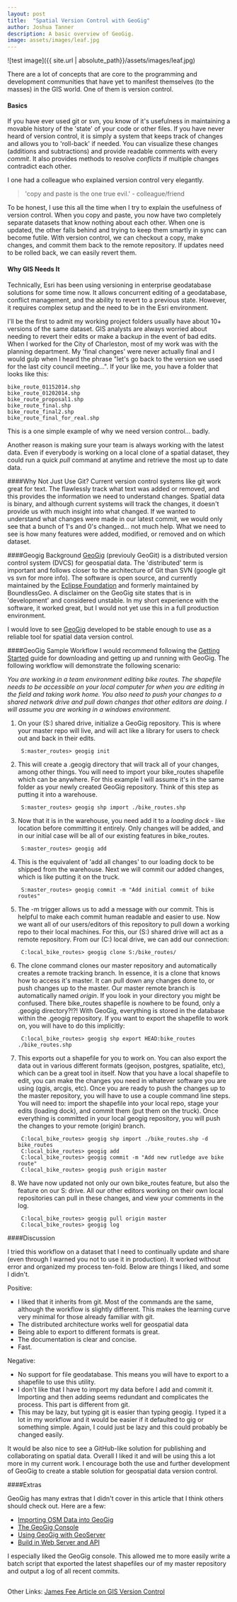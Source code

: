 ```yaml
---
layout: post
title:  "Spatial Version Control with GeoGig"
author: Joshua Tanner
description: A basic overview of GeoGig.
image: assets/images/leaf.jpg
---
```


![test image]({{ site.url | absolute_path}}/assets/images/leaf.jpg)

There are a lot of concepts that are core to the programming and development communities that have yet to manifest themselves (to the masses) in the GIS world.  One of them is version control.

#### Basics

If you have ever used git or svn, you know of it's usefulness in maintaining a movable history of the 'state' of your code or other files.  If you have never heard of version control, it is simply a system that keeps track of changes and allows you to 'roll-back' if needed.  You can visualize these changes (additions and subtractions) and provide readable comments with every *commit*.  It also provides methods to resolve *conflicts* if multiple changes contradict each other.

I one had a colleague who explained version control very elegantly.

> 'copy and paste is the one true evil.' - colleague/friend

To be honest, I use this all the time when I try to explain the usefulness of version control.  When you copy and paste, you now have two completely separate datasets that know nothing about each other.  When one is updated, the other falls behind and trying to keep them smartly in sync can become futile.  With version control, we can checkout a copy, make changes, and commit them back to the remote repository.  If updates need to be rolled back, we can easily revert them.  

#### Why GIS Needs It
Technically, Esri has been using versioning in enterprise geodatabase solutions for some time now.  It allows concurrent editing of a geodatabase, conflict management, and the ability to revert to a previous state. However, it requires complex setup and the need to be in the Esri environment.

I'll be the first to admit my working project folders usually have about 10+ versions of the same dataset.  GIS analysts are always worried about needing to revert their edits or make a backup in the event of bad edits.  When I worked for the City of Charleston, most of my work was with the planning department.  My 'final changes' were never actually final and I would gulp when I heard the phrase "let's go back to the version we used for the last city council meeting...".  If your like me, you have a folder that looks like this:

    bike_route_01152014.shp
	bike_route_01202014.shp
	bike_route_proposal1.shp
	bike_route_final.shp
	bike_route_final2.shp
	bike_route_final_for_real.shp

This is a one simple example of why we need version control... badly.

Another reason is making sure your team is always working with the latest data.  Even if everybody is working on a local clone of a spatial dataset, they could run a quick *pull* command at anytime and retrieve the most up to date data.

####Why Not Just Use Git?
Current version control systems like git work great for text.  The flawlessly track what text was added or removed, and this provides the information we need to understand changes.  Spatial data is binary, and although current systems will track the changes, it doesn't provide us with much insight into what changed.  If we wanted to understand what changes were made in our latest commit, we would only see that a bunch of 1's and 0's changed... not much help.  What we need to see is how many features were added, modified, or removed and on which dataset.

####Geogig Background
[GeoGig](http://geogig.org/) (previouly GeoGit) is a distributed version control system (DVCS) for geospatial data.  The 'distributed' term is important and follows closer to the architecture of Git than SVN (google git vs svn for more info).  The software is open source, and currently maintained by the [Eclipse Foundation](https://www.locationtech.org/projects/technology.geogig) and formerly maintained by BoundlessGeo.  A disclaimer on the GeoGig site states that is in 'development' and considered unstable.  In my short experience with the software, it worked great, but I would not yet use this in a full production environment.

I would love to see [GeoGig](http://geogig.org/) developed to be stable enough to use as a reliable tool for spatial data version control.  

####GeoGig Sample Workflow
I would recommend following the [Getting Started](http://geogig.org/#install) guide for downloading and getting up and running with GeoGig.  The following workflow will demonstrate the following scenario:

*You are working in a team environment editing bike routes.  The shapefile needs to be accessible on your local computer for when you are editing in the field and taking work home.  You also need to push your changes to a shared network drive and pull down changes that other editors are doing.  I will assume you are working in a windows environment.*

1. On your (S:) shared drive, initialize a GeoGig repository.  This is where your master repo will live, and will act like a library for users to check out and back in their edits.


        S:master_routes> geogig init

2. This will create a .geogig directory that will track all of your changes, among other things.  You will need to import your bike_routes shapefile which can be anywhere.  For this example I will assume it's in the same folder as your newly created GeoGig repository.  Think of this step as putting it into a warehouse.

        S:master_routes> geogig shp import ./bike_routes.shp

3. Now that it is in the warehouse, you need add it to a *loading dock* - like location before committing it entirely.  Only changes will be added, and in our initial case will be all of our existing features in bike_routes.  

		S:master_routes> geogig add

4. This is the equivalent of 'add all changes' to our loading dock to be shipped from the warehouse.  Next we will commit our added changes, which is like putting it on the truck.

		S:master_routes> geogig commit -m "Add initial commit of bike routes"

5. The -m trigger allows us to add a message with our commit.  This is helpful to make each commit human readable and easier to use.  Now we want all of our users/editors of this repository to pull down a working repo to their local machines.  For this, our (S:) shared drive will act as a remote repository.  From our (C:) local drive, we can add our connection:

		C:local_bike_routes> geogig clone S:/bike_routes/

6. The clone command clones our master repository and automatically creates a remote tracking branch.  In essence, it is a clone that knows how to access it's master.  It can pull down any changes done to, or push changes up to the master.  Our master remote branch is automatically named *origin*.  If you look in your directory you might be confused.  There bike_routes shapefile is nowhere to be found, only a .geogig directory?!?! With GeoGig, everything is stored in the database within the .geogig repository.  If you want to export the shapefile to work on, you will have to do this implicitly:

		C:local_bike_routes> geogig shp export HEAD:bike_routes ./bike_routes.shp

7. This exports out a shapefile for you to work on.  You can also export the data out in various different formats (geojson, postgres, spatialite, etc), which can be a great tool in itself.  Now that you have a local shapefile to edit, you can make the changes you need in whatever software you are using (qgis, arcgis, etc).  Once you are ready to push the changes up to the master repository, you will have to use a couple command line steps.  You will need to: import the shapefile into your local repo, stage your edits (loading dock), and commit them (put them on the truck).  Once everything is committed in your local geogig repository, you will push the changes to your remote (origin) branch.  

        C:local_bike_routes> geogig shp import ./bike_routes.shp -d bike_routes
        C:local_bike_routes> geogig add
		C:local_bike_routes> geogig commit -m "Add new rutledge ave bike route"
		C:local_bike_routes> geogig push origin master

8. We have now updated not only our own bike_routes feature, but also the feature on our S: drive.  All our other editors working on their own local repositories can pull in these changes, and view your comments in the log.

		C:local_bike_routes> geogig pull origin master
		C:local_bike_routes> geogig log

####Discussion

I tried this workflow on a dataset that I need to continually update and share (even through I warned you not to use it in production).  It worked without error and organized my process ten-fold.  Below are things I liked, and some I didn't.

Positive:

+ I liked that it inherits from git.  Most of the commands are the same, although the workflow is slightly different.  This makes the learning curve very minimal for those already familiar with git.
+ The distributed architecture works well for geospatial data
+ Being able to export to different formats is great.
+ The documentation is clear and concise.
+ Fast.

Negative:

+ No support for file geodatabase.  This means you will have to export to a shapefile to use this utility.
+ I don't like that I have to import my data before I add and commit it.  Importing and then adding seems redundant and complicates the process.  This part is different from git.
+ This may be lazy, but typing git is easier than typing geogig.  I typed it a lot in my workflow and it would be easier if it defaulted to gig or something simple.  Again, I could just be lazy and this could probably be changed easily.

It would be also nice to see a GitHub-like solution for publishing and collaborating on spatial data.  Overall I liked it and will be using this a lot more in my current work.  I encourage both the use and further development of GeoGig to create a stable solution for geospatial data version control.

####Extras

GeoGig has many extras that I didn't cover in this article that I think others should check out.  Here are a few:

+ [Importing OSM Data into GeoGig](http://geogig.org/docs/interaction/osm.html)
+ [The GeoGig Console](http://geogig.org/docs/interaction/console.html)
+ [Using GeoGig with GeoServer](http://geogig.org/docs/interaction/geoserver_ui.html)
+ [Build in Web Server and API](http://geogig.org/docs/interaction/web-api.html)

I especially liked the GeoGig console.  This allowed me to more easily write a batch script that exported the latest shapefiles our of my master repository and output a log of all recent commits.

##

Other Links:
[James Fee Article on GIS Version Control](http://www.spatiallyadjusted.com/gis-version-control/)
